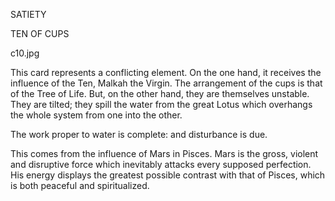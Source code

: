 SATIETY

TEN OF CUPS

c10.jpg

This card represents a conflicting element. On the one hand, it receives the influence of the Ten, Malkah the Virgin. The arrangement of the cups is that of the Tree of Life. But, on the other hand, they are themselves unstable. They are tilted; they spill the water from the great Lotus which overhangs the whole system from one into the other.

The work proper to water is complete: and disturbance is due.

This comes from the influence of Mars in Pisces. Mars is the gross, violent and disruptive force which inevitably attacks every supposed perfection. His energy displays the greatest possible contrast with that of Pisces, which is both peaceful and spiritualized.
